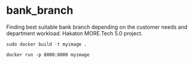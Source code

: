 # bank_branch
Finding best suitable bank branch depending on the customer needs and department workload. Hakaton MORE.Tech 5.0 project.

```
sudo docker build -t myimage .
```

```
docker run -p 8000:8000 myimage
```
